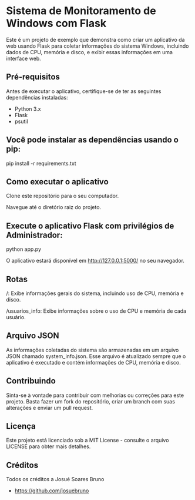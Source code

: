 # Sistema de Monitoramento de Windows com Flask

Este é um projeto de exemplo que demonstra como criar um aplicativo da web usando Flask para coletar informações do sistema Windows, incluindo dados de CPU, memória e disco, e exibir essas informações em uma interface web.

## Pré-requisitos

Antes de executar o aplicativo, certifique-se de ter as seguintes dependências instaladas:

- Python 3.x
- Flask
- psutil

## Você pode instalar as dependências usando o pip:

pip install -r requirements.txt


## Como executar o aplicativo
Clone este repositório para o seu computador.

Navegue até o diretório raiz do projeto.

## Execute o aplicativo Flask com privilégios de Administrador:

python app.py

O aplicativo estará disponível em http://127.0.0.1:5000/ no seu navegador.

## Rotas
/: Exibe informações gerais do sistema, incluindo uso de CPU, memória e disco.

/usuarios_info: Exibe informações sobre o uso de CPU e memória de cada usuário.

## Arquivo JSON
As informações coletadas do sistema são armazenadas em um arquivo JSON chamado system_info.json. Esse arquivo é atualizado sempre que o aplicativo é executado e contém informações de CPU, memória e disco.

## Contribuindo
Sinta-se à vontade para contribuir com melhorias ou correções para este projeto. Basta fazer um fork do repositório, criar um branch com suas alterações e enviar um pull request.

## Licença
Este projeto está licenciado sob a MIT License - consulte o arquivo LICENSE para obter mais detalhes.

## Créditos
Todos os créditos a Josué Soares Bruno
- https://github.com/josuebruno
